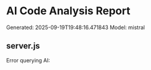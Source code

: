# AI Code Analysis Report
Generated: 2025-09-19T19:48:16.471843
Model: mistral

## server.js
Error querying AI: 

